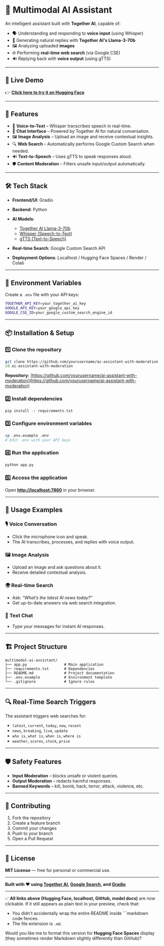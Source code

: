 # 🤖 Multimodal AI Assistant

An intelligent assistant built with **Together AI**, capable of:

* 🗣️ Understanding and responding to **voice input** (using Whisper)
* 🧠 Generating natural replies with **Together AI's Llama-3-70b**
* 🖼️ Analyzing uploaded **images**
* 🌐 Performing **real-time web search** (via Google CSE)
* 🔊 Replying back with **voice output** (using gTTS)

---

## 🚀 Live Demo

👉 **[Click here to try it on Hugging Face](https://huggingface.co/spaces/nwankwolinus/gpt-4o-mini_chatbot)**

---

## 🔧 Features

* 🎤 **Voice-to-Text** – Whisper transcribes speech in real-time.
* 💬 **Chat Interface** – Powered by Together AI for natural conversation.
* 🖼️ **Image Analysis** – Upload an image and receive contextual insights.
* 🔍 **Web Search** – Automatically performs Google Custom Search when needed.
* 🔊 **Text-to-Speech** – Uses gTTS to speak responses aloud.
* 🛡️ **Content Moderation** – Filters unsafe input/output automatically.

---

## 🛠️ Tech Stack

* **Frontend/UI**: Gradio
* **Backend**: Python
* **AI Models**:

  * [Together AI Llama-3-70b](https://together.ai/)
  * [Whisper (Speech-to-Text)](https://github.com/openai/whisper)
  * [gTTS (Text-to-Speech)](https://pypi.org/project/gTTS/)
* **Real-time Search**: Google Custom Search API
* **Deployment Options**: Localhost / Hugging Face Spaces / Render / Colab

---

## 🔐 Environment Variables

Create a `.env` file with your API keys:

```bash
TOGETHER_API_KEY=your_together_ai_key
GOOGLE_API_KEY=your_google_api_key
GOOGLE_CSE_ID=your_google_custom_search_engine_id
```

---

## 📦 Installation & Setup

### 1️⃣ Clone the repository

```bash
git clone https://github.com/yourusername/ai-assistant-with-moderation.git
cd ai-assistant-with-moderation
```

**Repository:** [https://github.com/yourusername/ai-assistant-with-moderation](https://github.com/yourusername/ai-assistant-with-moderation)

### 2️⃣ Install dependencies

```bash
pip install -r requirements.txt
```

### 3️⃣ Configure environment variables

```bash
cp .env.example .env
# Edit .env with your API keys
```

### 4️⃣ Run the application

```bash
python app.py
```

### 5️⃣ Access the application

Open **[http://localhost:7860](http://localhost:7860)** in your browser.

---

## 🎯 Usage Examples

### 🎙️ Voice Conversation

* Click the microphone icon and speak.
* The AI transcribes, processes, and replies with voice output.

### 🖼️ Image Analysis

* Upload an image and ask questions about it.
* Receive detailed contextual analysis.

### 🌍 Real-time Search

* Ask: *“What’s the latest AI news today?”*
* Get up-to-date answers via web search integration.

### 💬 Text Chat

* Type your messages for instant AI responses.

---

## 🏗️ Project Structure

```
multimodal-ai-assistant/
├── app.py                 # Main application
├── requirements.txt       # Dependencies
├── README.md              # Project documentation
├── .env.example           # Environment template
└── .gitignore             # Ignore rules
```

---

## 🔍 Real-Time Search Triggers

The assistant triggers web searches for:

* `latest`, `current`, `today`, `now`, `recent`
* `news`, `breaking`, `live`, `update`
* `who is`, `what is`, `when is`, `where is`
* `weather`, `scores`, `stock`, `price`

---

## 🛡️ Safety Features

* **Input Moderation** – blocks unsafe or violent queries.
* **Output Moderation** – redacts harmful responses.
* **Banned Keywords** – kill, bomb, hack, terror, attack, violence, etc.

---

## 🤝 Contributing

1. Fork the repository
2. Create a feature branch
3. Commit your changes
4. Push to your branch
5. Open a Pull Request

---

## 📄 License

**MIT License** — free for personal or commercial use.

---

**Built with ❤️ using [Together AI](https://together.ai/), [Google Search](https://developers.google.com/custom-search), and [Gradio](https://gradio.app/)**

---

✅ **All links above (Hugging Face, localhost, GitHub, model docs)** are now clickable.
If it still appears as plain text in your preview, check that:

* You didn’t accidentally wrap the entire README inside ```markdown code fences.
* The file extension is `.md`.

Would you like me to format this version for **Hugging Face Spaces** display (they sometimes render Markdown slightly differently than GitHub)?
